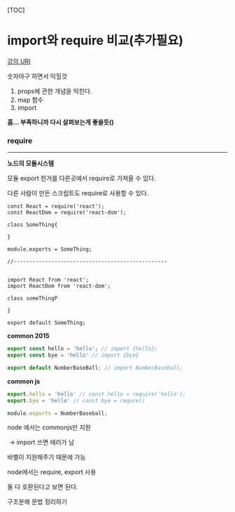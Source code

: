 [TOC]

# import와  require 비교(추가필요)

[강의 URI](https://www.youtube.com/watch?v=jQh5_jvZVzI&list=PLcqDmjxt30RtqbStQqk-eYMK8N-1SYIFn&index=21)



숫자야구 하면서 익힐것 

1. props에 관한 개념을 익힌다.
2. map 함수
3. import



**흠... 부족하니까 다시 살펴보는게 좋을듯()**

### require

----

**노드의 모듈시스템**

모듈 export 한거를 다른곳에서 require로 가져올 수 있다.

다른 사람이 만든 스크립트도 require로 사용할 수 있다.

```
const React = require('react');
const ReactDom = require('react-dom');

class SomeThing{

}

module.exports = SomeThing;

//-------------------------------------------------


import React from 'react';
import ReactDom from 'react-dom';

class someThingP

}

export default SomeThing;
```



**common 2015**

```javascript
export const hello = 'hello'; // import {hello};
export const bye = 'hello' // import {bye}

export default NumberBaseBall; // import NumberBaseball;
```

**common js**

```javascript
export.hello = 'hello' // const hello = require('hello'); 
export.bye = 'hello' // const bye = requre()

module.exports = NumberBaseball;
```

node 에서는 commonjs만 지원

​	-> import 쓰면 에러가 남

바벨이 지원해주기 때문에 가능



node에서는 require, export 사용



둘 다 호환된다고 보면 된다.







구조분해 문법 정리하기